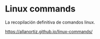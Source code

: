 # Linux commands
La recopilación definitiva de comandos linux.

https://allanortiz.github.io/linux-commands/
